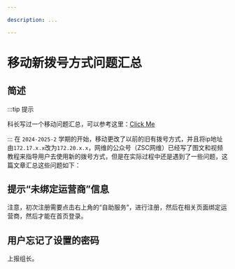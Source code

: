 ```yaml
---

description: ...

---
```


# 移动新拨号方式问题汇总

## 简述
:::tip 提示

科长写过一个移动问题汇总，可以参考这里：[Click Me](https://docs.qq.com/doc/DS29Vb2xiYk1ucXdH?nlc=1)

:::
在 `2024-2025-2` 学期的开始，移动更改了以前的旧有拨号方式，并且将ip地址由`172.17.x.x`改为`172.20.x.x`，网维的公众号（ZSC网维）已经写了图文和视频教程来指导用户去使用新的拨号方式，但是在实际过程中还是遇到了一些问题，这篇文章汇总这些问题如下：
## 提示“未绑定运营商”信息
注意，初次注册需要点击右上角的“自助服务”，进行注册，然后在相关页面绑定运营商，然后才能在首页登录。
## 用户忘记了设置的密码
上报组长。

